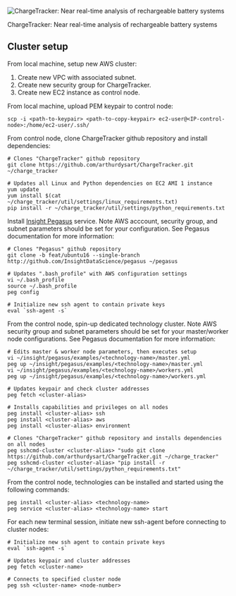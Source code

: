 ![ChargeTracker: Near real-time analysis of rechargeable battery systems](https://s3.amazonaws.com/arthur-dysart-github-media/chargetracker/full_logo.png)

ChargeTracker: Near real-time analysis of rechargeable battery systems

## Cluster setup

From local machine, setup new AWS cluster:
1. Create new VPC with associated subnet.
2. Create new security group for ChargeTracker.
3. Create new EC2 instance as control node.

From local machine, upload PEM keypair to control node:
```
scp -i <path-to-keypair> <path-to-copy-keypair> ec2-user@<IP-control-node>:/home/ec2-user/.ssh/
```

From control node, clone ChargeTracker github repository and install dependencies:
```
# Clones "ChargeTracker" github repository
git clone https://github.com/arthurdysart/ChargeTracker.git ~/charge_tracker

# Updates all Linux and Python dependencies on EC2 AMI 1 instance
yum update
yum install $(cat ~/charge_tracker/util/settings/linux_requirements.txt)
pip install -r ~/charge_tracker/util/settings/python_requirements.txt
```

Install [Insight Pegasus](https://github.com/InsightDataScience/pegasus) service. Note AWS acccount, security group, and subnet parameters should be set for your configuration. See Pegasus documentation for more information:
```
# Clones "Pegasus" github repository
git clone -b feat/ubuntu16 --single-branch http://github.com/InsightDataScience/pegasus ~/pegasus

# Updates ".bash_profile" with AWS configuration settings
vi ~/.bash_profile
source ~/.bash_profile
peg config

# Initialize new ssh agent to contain private keys
eval `ssh-agent -s`
```

From the control node, spin-up dedicated technology cluster. Note AWS security group and subnet parameters should be set for your master/worker node configurations. See Pegasus documentation for more information:
```
# Edits master & worker node parameters, then executes setup
vi ~/insight/pegasus/examples/<technology-name>/master.yml
peg up ~/insight/pegasus/examples/<technology-name>/master.yml
vi ~/insight/pegasus/examples/<technology-name>/workers.yml
peg up ~/insight/pegasus/examples/<technology-name>/workers.yml

# Updates keypair and check cluster addresses
peg fetch <cluster-alias>

# Installs capabilities and privileges on all nodes
peg install <cluster-alias> ssh
peg install <cluster-alias> aws
peg install <cluster-alias> environment

# Clones "ChargeTracker" github repository and installs dependencies on all nodes
peg sshcmd-cluster <cluster-alias> "sudo git clone https://github.com/arthurdysart/ChargeTracker.git ~/charge_tracker"
peg sshcmd-cluster <cluster-alias> "pip install -r ~/charge_tracker/util/settings/python_requirements.txt"
```

From the control node, technologies can be installed and started using the following commands:
```
peg install <cluster-alias> <technology-name>
peg service <cluster-alias> <technology-name> start
```

For each new terminal session, initiate new ssh-agent before connecting to cluster nodes:
```
# Initialize new ssh agent to contain private keys
eval `ssh-agent -s`

# Updates keypair and cluster addresses
peg fetch <cluster-name>

# Connects to specified cluster node
peg ssh <cluster-name> <node-number>
```